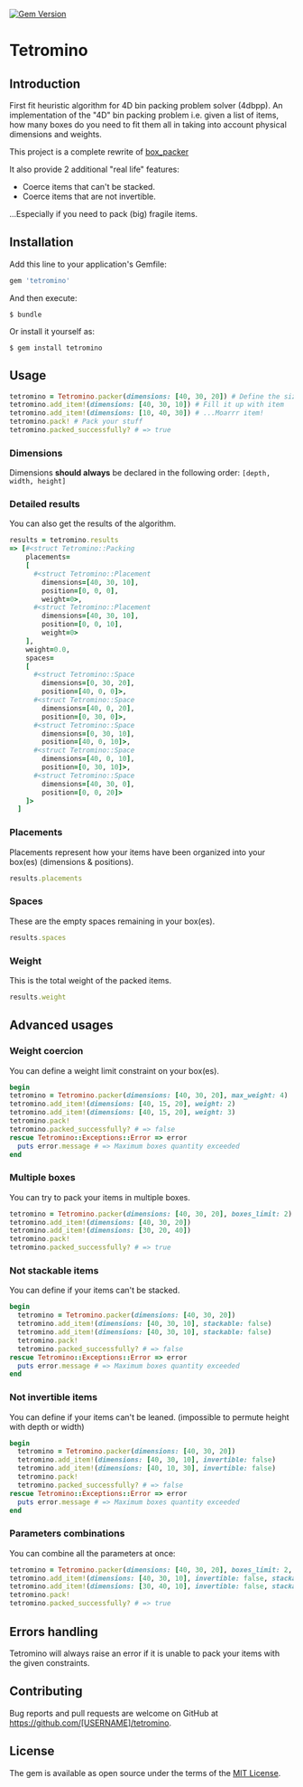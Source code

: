 [![Gem Version](https://badge.fury.io/rb/tetromino.svg)](https://badge.fury.io/rb/tetromino)

# Tetromino

## Introduction

First fit heuristic algorithm for 4D bin packing problem solver (4dbpp).
An implementation of the "4D" bin packing problem i.e. given a list of items,
how many boxes do you need to fit them all in taking into account physical
dimensions and weights.

This project is a complete rewrite of [box_packer](https://github.com/mushishi78/box_packer)

It also provide 2 additional "real life" features:
* Coerce items that can't be stacked.
* Coerce items that are not invertible.

...Especially if you need to pack (big) fragile items.

## Installation

Add this line to your application's Gemfile:

```ruby
gem 'tetromino'
```

And then execute:

    $ bundle

Or install it yourself as:

    $ gem install tetromino

## Usage

```ruby
tetromino = Tetromino.packer(dimensions: [40, 30, 20]) # Define the size of your box
tetromino.add_item!(dimensions: [40, 30, 10]) # Fill it up with item
tetromino.add_item!(dimensions: [10, 40, 30]) # ...Moarrr item!
tetromino.pack! # Pack your stuff
tetromino.packed_successfully? # => true
```
### Dimensions

Dimensions **should always** be declared in the following order:
`[depth, width, height]`

### Detailed results

You can also get the results of the algorithm.

```ruby
results = tetromino.results
=> [#<struct Tetromino::Packing
    placements=
    [
      #<struct Tetromino::Placement
        dimensions=[40, 30, 10],
        position=[0, 0, 0],
        weight=0>,
      #<struct Tetromino::Placement
        dimensions=[40, 30, 10],
        position=[0, 0, 10],
        weight=0>
    ],
    weight=0.0,
    spaces=
    [
      #<struct Tetromino::Space
        dimensions=[0, 30, 20],
        position=[40, 0, 0]>,
      #<struct Tetromino::Space
        dimensions=[40, 0, 20],
        position=[0, 30, 0]>,
      #<struct Tetromino::Space
        dimensions=[0, 30, 10],
        position=[40, 0, 10]>,
      #<struct Tetromino::Space
        dimensions=[40, 0, 10],
        position=[0, 30, 10]>,
      #<struct Tetromino::Space
        dimensions=[40, 30, 0],
        position=[0, 0, 20]>
    ]>
  ]
```

### Placements

Placements represent how your items have been organized into your box(es) (dimensions & positions).

```ruby
results.placements
```

### Spaces

These are the empty spaces remaining in your box(es).

```ruby
results.spaces
```

### Weight

This is the total weight of the packed items.

```ruby
results.weight
```

## Advanced usages

### Weight coercion

You can define a weight limit constraint on your box(es).

```ruby
begin
tetromino = Tetromino.packer(dimensions: [40, 30, 20], max_weight: 4)
tetromino.add_item!(dimensions: [40, 15, 20], weight: 2)
tetromino.add_item!(dimensions: [40, 15, 20], weight: 3)
tetromino.pack!
tetromino.packed_successfully? # => false
rescue Tetromino::Exceptions::Error => error
  puts error.message # => Maximum boxes quantity exceeded
end
```

### Multiple boxes

You can try to pack your items in multiple boxes.

```ruby
tetromino = Tetromino.packer(dimensions: [40, 30, 20], boxes_limit: 2)
tetromino.add_item!(dimensions: [40, 30, 20])
tetromino.add_item!(dimensions: [30, 20, 40])
tetromino.pack!
tetromino.packed_successfully? # => true
```

### Not stackable items

You can define if your items can't be stacked.

```ruby
begin
  tetromino = Tetromino.packer(dimensions: [40, 30, 20])
  tetromino.add_item!(dimensions: [40, 30, 10], stackable: false)
  tetromino.add_item!(dimensions: [40, 30, 10], stackable: false)
  tetromino.pack!
  tetromino.packed_successfully? # => false
rescue Tetromino::Exceptions::Error => error
  puts error.message # => Maximum boxes quantity exceeded
end
```

### Not invertible items

You can define if your items can't be leaned.
(impossible to permute height with depth or width)

```ruby
begin
  tetromino = Tetromino.packer(dimensions: [40, 30, 20])
  tetromino.add_item!(dimensions: [40, 30, 10], invertible: false)
  tetromino.add_item!(dimensions: [40, 10, 30], invertible: false)
  tetromino.pack!
  tetromino.packed_successfully? # => false
rescue Tetromino::Exceptions::Error => error
  puts error.message # => Maximum boxes quantity exceeded
end
```

### Parameters combinations

You can combine all the parameters at once:

```ruby
tetromino = Tetromino.packer(dimensions: [40, 30, 20], boxes_limit: 2, max_weight: 5)
tetromino.add_item!(dimensions: [40, 30, 10], invertible: false, stackable: false, weight: 2)
tetromino.add_item!(dimensions: [30, 40, 10], invertible: false, stackable: false, weight: 3)
tetromino.pack!
tetromino.packed_successfully? # => true
```

## Errors handling

Tetromino will always raise an error if it is unable to pack your items with
the given constraints.

## Contributing

Bug reports and pull requests are welcome on GitHub at https://github.com/[USERNAME]/tetromino.

## License

The gem is available as open source under the terms of the [MIT License](https://opensource.org/licenses/MIT).
